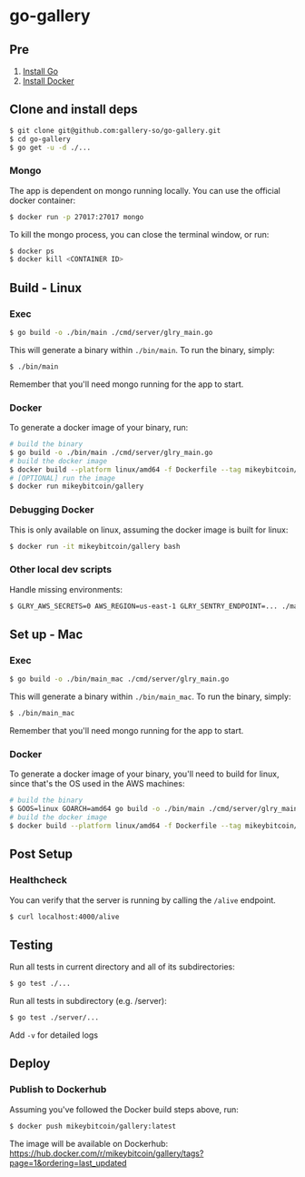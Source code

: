 # go-gallery

## Pre

1. [Install Go](https://golang.org/doc/install)
2. [Install Docker](https://www.docker.com/products/docker-desktop)

## Clone and install deps

```bash
$ git clone git@github.com:gallery-so/go-gallery.git
$ cd go-gallery
$ go get -u -d ./...
```

### Mongo

The app is dependent on mongo running locally. You can use the official docker container:

```bash
$ docker run -p 27017:27017 mongo
```

To kill the mongo process, you can close the terminal window, or run:

```bash
$ docker ps
$ docker kill <CONTAINER ID>
```

## Build - Linux

### Exec

```bash
$ go build -o ./bin/main ./cmd/server/glry_main.go
```

This will generate a binary within `./bin/main`. To run the binary, simply:

```bash
$ ./bin/main
```

Remember that you'll need mongo running for the app to start.

### Docker

To generate a docker image of your binary, run:

```bash
# build the binary
$ go build -o ./bin/main ./cmd/server/glry_main.go
# build the docker image
$ docker build --platform linux/amd64 -f Dockerfile --tag mikeybitcoin/gallery .
# [OPTIONAL] run the image
$ docker run mikeybitcoin/gallery
```

### Debugging Docker

This is only available on linux, assuming the docker image is built for linux:

```bash
$ docker run -it mikeybitcoin/gallery bash
```

### Other local dev scripts

Handle missing environments:

```bash
$ GLRY_AWS_SECRETS=0 AWS_REGION=us-east-1 GLRY_SENTRY_ENDPOINT=... ./main
```

## Set up - Mac

### Exec

```bash
$ go build -o ./bin/main_mac ./cmd/server/glry_main.go
```

This will generate a binary within `./bin/main_mac`. To run the binary, simply:

```bash
$ ./bin/main_mac
```

Remember that you'll need mongo running for the app to start.

### Docker

To generate a docker image of your binary, you'll need to build for linux, since that's the OS used in the AWS machines:

```bash
# build the binary
$ GOOS=linux GOARCH=amd64 go build -o ./bin/main ./cmd/server/glry_main.go
# build the docker image
$ docker build --platform linux/amd64 -f Dockerfile --tag mikeybitcoin/gallery .
```

## Post Setup

### Healthcheck

You can verify that the server is running by calling the `/alive` endpoint.

```bash
$ curl localhost:4000/alive
```

## Testing

Run all tests in current directory and all of its subdirectories:

```bash
$ go test ./...
```

Run all tests in subdirectory (e.g. /server):

```bash
$ go test ./server/...
```

Add `-v` for detailed logs

## Deploy

### Publish to Dockerhub

Assuming you've followed the Docker build steps above, run:

```bash
$ docker push mikeybitcoin/gallery:latest
```

The image will be available on Dockerhub: https://hub.docker.com/r/mikeybitcoin/gallery/tags?page=1&ordering=last_updated

